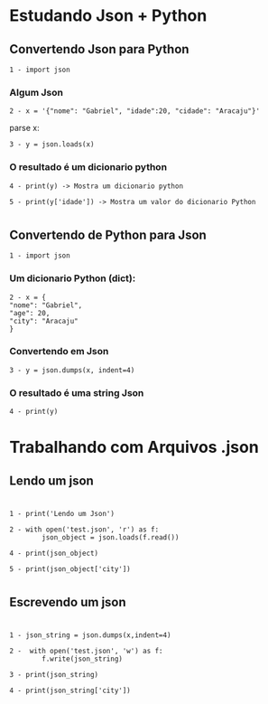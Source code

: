 # Estudando Json + Python

## Convertendo Json para Python

    1 - import json

### Algum Json
    2 - x = '{"nome": "Gabriel", "idade":20, "cidade": "Aracaju"}'

parse x:

    3 - y = json.loads(x)

### O resultado é um dicionario python
    4 - print(y) -> Mostra um dicionario python
    
    5 - print(y['idade']) -> Mostra um valor do dicionario Python

#

## Convertendo de Python para Json

    1 - import json

### Um dicionario Python (dict):
    2 - x = {
    "nome": "Gabriel",
    "age": 20,
    "city": "Aracaju"
    }

### Convertendo em Json
    3 - y = json.dumps(x, indent=4)

### O resultado é uma string Json
    4 - print(y)

#

# Trabalhando com Arquivos .json

## Lendo um json

#

    1 - print('Lendo um Json') 

    2 - with open('test.json', 'r') as f:
            json_object = json.loads(f.read())

    4 - print(json_object)

    5 - print(json_object['city'])

#

## Escrevendo um json

#

    1 - json_string = json.dumps(x,indent=4)
 
    2 -  with open('test.json', 'w') as f:
            f.write(json_string)

    3 - print(json_string)

    4 - print(json_string['city'])